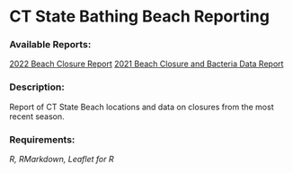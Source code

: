 # CT State Bathing Beach Reporting

### Available Reports:

[2022 Beach Closure Report](https://ctdeepwatermonitoring.github.io/beachReport/)
[2021 Beach Closure and Bacteria Data Report](https://ctdeepwatermonitoring.github.io/beachReport/2021)

### Description:

Report of CT State Beach locations and data on closures from the most recent season.

### Requirements:

*R, RMarkdown, Leaflet for R*

